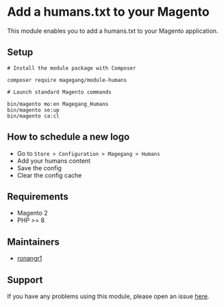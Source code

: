 # Add a humans.txt to your Magento

This module enables you to add a humans.txt to your Magento application.

## Setup

```
# Install the module package with Composer

composer require magegang/module-humans

# Launch standard Magento commands

bin/magento mo:en Magegang_Humans
bin/magento se:up
bin/magento ca:cl
```

## How to schedule a new logo

* Go to `Store > Configuration > Magegang > Humans`
* Add your humans content
* Save the config
* Clear the config cache

## Requirements

* Magento 2
* PHP >= 8

## Maintainers

* [ronangr1](https://github.com/ronangr1)

## Support

If you have any problems using this module, please open an issue [here](https://github.com/magegang/m2-logo-config/issues/new).
